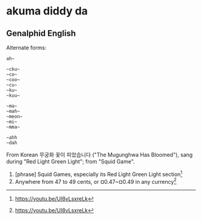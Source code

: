 # akuma diddy da
## Genalphid English

Alternate forms:

```
ah~
```

```
~cku~
~co~
~coo~
~cu~
~ku~
~kuu~
```

```
~ma~
~mah~
~meon~
~mi~
~mma~
```

```
~ahh
~dah 
```

From Korean 무궁화 꽃이 피었습니다 ("The Mugunghwa Has Bloomed"), sang during "Red Light Green Light"; from "Squid Game".

1. [phrase] Squid Games, especially its Red Light Green Light section[^1]
2. Anywhere from 47 to 49 cents, or ¤0.47~¤0.49 in any currency[^1]

[^1]: <https://youtu.be/UI8vLsxreLk>